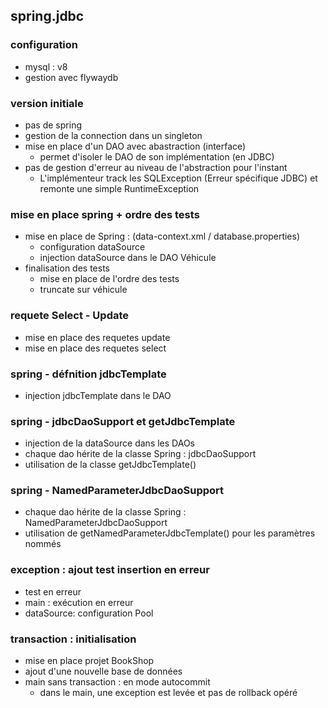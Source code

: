 ## spring.jdbc

### configuration
- mysql : v8
- gestion avec flywaydb

### version initiale
- pas de spring
- gestion de la connection dans un singleton
- mise en place d'un DAO avec abastraction (interface)
  - permet d'isoler le DAO de son implémentation (en JDBC)
- pas de gestion d'erreur au niveau de l'abstraction pour l'instant
  - L'implémenteur track les SQLException (Erreur spécifique JDBC)
    et remonte une simple RuntimeException


### mise en place spring + ordre des tests
- mise en place de Spring : (data-context.xml / database.properties)
  - configuration dataSource
  - injection dataSource dans le DAO Véhicule
- finalisation des tests
  - mise en place de l'ordre des tests
  - truncate sur véhicule

### requete Select - Update
- mise en place des requetes update 
- mise en place des requetes select

### spring - défnition jdbcTemplate
- injection jdbcTemplate dans le DAO

### spring - jdbcDaoSupport et getJdbcTemplate
- injection de la dataSource dans les DAOs
- chaque dao hérite de la classe Spring : jdbcDaoSupport
- utilisation de la classe getJdbcTemplate()

### spring - NamedParameterJdbcDaoSupport
- chaque dao hérite de la classe Spring : NamedParameterJdbcDaoSupport
- utilisation de getNamedParameterJdbcTemplate() pour les paramètres nommés

### exception : ajout test insertion en erreur
- test en erreur 
- main : exécution en erreur
- dataSource: configuration Pool

### transaction : initialisation
- mise en place projet BookShop 
- ajout d'une nouvelle base de données
- main sans transaction : en mode autocommit
  - dans le main, une exception est levée et pas de rollback opéré